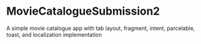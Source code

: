 # MovieCatalogueSubmission2
A simple movie catalogue app with tab layout, fragment, intent, parcelable, toast, and localization implementation
